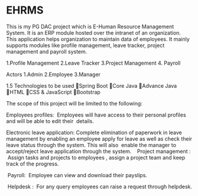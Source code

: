 # EHRMS
This is my PG DAC project which is E-Human Resource Management System. 
It is an ERP module hosted over the intranet of an organization. This application helps organization to maintain data of employees. 
It mainly supports modules like profile management, leave tracker, project management and payroll system.

1.Profile Management
2.Leave Tracker
3.Project Management
4. Payroll


Actors
1.Admin
2.Employee
3.Manager


1.5 Technologies to be used
Spring Boot
Core Java
Advance Java
HTML
CSS & JavaScript
Bootstrap

The scope of this project will be limited to the following:

Employees profiles:
 Employees will have access to their personal profiles and will be able to edit their  details.

Electronic leave application:
Complete elimination of paperwork in leave management by enabling an employee apply for leave as well as check their leave status through the system. This will also
 enable the manager to accept/reject leave application through the system.
 
 Project management :
 Assign tasks and projects to employees , assign a project team and keep track of the progress.

 Payroll:
 Employee can view and download their payslips.

 Helpdesk :
 For any query employees can raise a request through helpdesk.







